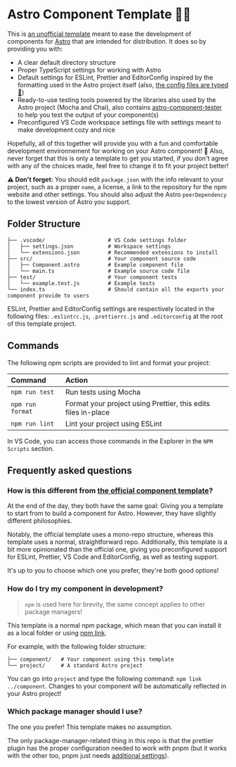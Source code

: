 # Astro Component Template 🧑‍🚀

This is [an unofficial template](#how-is-this-different-from-the-official-component-template) meant to ease the development of components for [Astro](https://astro.build/) that are intended for distribution. It does so by providing you with:

- A clear default directory structure
- Proper TypeScript settings for working with Astro
- Default settings for ESLint, Prettier and EditorConfig inspired by the formatting used in the Astro project itself (also, [the config files are typed 👀](https://princesseuh.netlify.app/article/youshouldtypeyourconfigfiles/))
- Ready-to-use testing tools powered by the libraries also used by the Astro project (Mocha and Chai), also contains [astro-component-tester](https://github.com/Princesseuh/astro-component-tester) to help you test the output of your component(s)
- Preconfigured VS Code workspace settings file with settings meant to make development cozy and nice

Hopefully, all of this together will provide you with a fun and comfortable development environnement for working on your Astro component! 🚀 Also, never forget that this is only a template to get you started, if you don't agree with any of the choices made, feel free to change it to fit your project better!

**⚠️ Don't forget:** You should edit `package.json` with the info relevant to your project, such as a proper `name`, a license, a link to the repository for the npm website and other settings. You should also adjust the Astro `peerDependency` to the lowest version of Astro you support.

## Folder Structure

```plaintext
├── .vscode/                    # VS Code settings folder
│   ├── settings.json           # Workspace settings
│   └── extensions.json         # Recommended extensions to install
├── src/                        # Your component source code
│   ├── Component.astro         # Example component file
│   └── main.ts                 # Example source code file
├── test/                       # Your component tests
│   └── example.test.js         # Example tests
└── index.ts                    # Should contain all the exports your component provide to users
```

ESLint, Prettier and EditorConfig settings are respectively located in the following files: `.eslintrc.js`, `.prettierrc.js` and `.editorconfig` at the root of this template project.

## Commands

The following npm scripts are provided to lint and format your project:

| Command          | Action                                                        |
| :--------------- | :------------------------------------------------------------ |
| `npm run test`   | Run tests using Mocha                                         |
| `npm run format` | Format your project using Prettier, this edits files in-place |
| `npm run lint`   | Lint your project using ESLint                                |

In VS Code, you can access those commands in the Explorer in the `NPM Scripts` section.

## Frequently asked questions

### How is this different from [the official component template](https://github.com/withastro/astro/tree/main/examples/component)?

At the end of the day, they both have the same goal: Giving you a template to start from to build a component for Astro. However, they have slightly different philosophies.

Notably, the official template uses a mono-repo structure, whereas this template uses a normal, straightforward repo. Additionally, this template is a bit more opinionated than the official one, giving you preconfigured support for ESLint, Prettier, VS Code and EditorConfig, as well as testing support.

It's up to you to choose which one you prefer, they're both good options!

### How do I try my component in development?

> `npm` is used here for brevity, the same concept applies to other package managers!

This template is a normal npm package, which mean that you can install it as a local folder or using [npm link](https://docs.npmjs.com/cli/v8/commands/npm-link).

For example, with the following folder structure:

```plaintext
├── component/   # Your component using this template
└── project/     # A standard Astro project
```

You can go into `project` and type the following command: `npm link ../component`. Changes to your component will be automatically reflected in your Astro project!

### Which package manager should I use?

The one you prefer! This template makes no assumption.

The only package-manager-related thing in this repo is that the prettier plugin has the proper configuration needed to work with pnpm (but it works with the other too, pnpm just needs [additional settings](https://github.com/withastro/prettier-plugin-astro#pnpm-support)).
